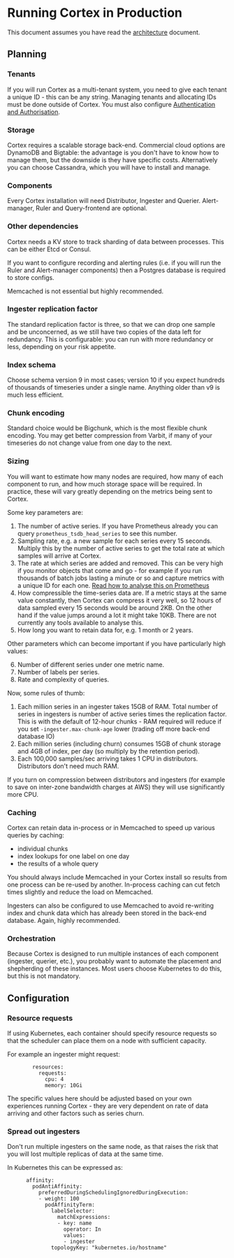 # Running Cortex in Production

This document assumes you have read the
[architecture](architecture.md) document.

## Planning

### Tenants

If you will run Cortex as a multi-tenant system, you need to give each
tenant a unique ID - this can be any string. Managing tenants and
allocating IDs must be done outside of Cortex. You must also configure
[Authentication and Authorisation](auth.md).

### Storage

Cortex requires a scalable storage back-end.  Commercial cloud options
are DynamoDB and Bigtable: the advantage is you don't have to know how
to manage them, but the downside is they have specific costs.
Alternatively you can choose Cassandra, which you will have to install
and manage.

### Components

Every Cortex installation will need Distributor, Ingester and Querier.
Alert-manager, Ruler and Query-frontend are optional.

### Other dependencies

Cortex needs a KV store to track sharding of data between
processes. This can be either Etcd or Consul.

If you want to configure recording and alerting rules (i.e. if you
will run the Ruler and Alert-manager components) then a Postgres
database is required to store configs.

Memcached is not essential but highly recommended.

### Ingester replication factor

The standard replication factor is three, so that we can drop one
sample and be unconcerned, as we still have two copies of the data
left for redundancy. This is configurable: you can run with more
redundancy or less, depending on your risk appetite.

### Index schema

Choose schema version 9 in most cases; version 10 if you expect
hundreds of thousands of timeseries under a single name.  Anything
older than v9 is much less efficient.

### Chunk encoding

Standard choice would be Bigchunk, which is the most flexible chunk
encoding. You may get better compression from Varbit, if many of your
timeseries do not change value from one day to the next.

### Sizing

You will want to estimate how many nodes are required, how many of
each component to run, and how much storage space will be required.
In practice, these will vary greatly depending on the metrics being
sent to Cortex.

Some key parameters are:

 1. The number of active series. If you have Prometheus already you
 can query `prometheus_tsdb_head_series` to see this number.
 2. Sampling rate, e.g. a new sample for each series every 15
 seconds. Multiply this by the number of active series to get the
 total rate at which samples will arrive at Cortex.
 3. The rate at which series are added and removed. This can be very
 high if you monitor objects that come and go - for example if you run
 thousands of batch jobs lasting a minute or so and capture metrics
 with a unique ID for each one. [Read how to analyse this on
 Prometheus](https://www.robustperception.io/using-tsdb-analyze-to-investigate-churn-and-cardinality)
 4. How compressible the time-series data are. If a metric stays at
 the same value constantly, then Cortex can compress it very well, so
 12 hours of data sampled every 15 seconds would be around 2KB.  On
 the other hand if the value jumps around a lot it might take 10KB.
 There are not currently any tools available to analyse this.
 5. How long you want to retain data for, e.g. 1 month or 2 years.

Other parameters which can become important if you have particularly
high values:

 6. Number of different series under one metric name.
 7. Number of labels per series.
 8. Rate and complexity of queries.

Now, some rules of thumb:

 1. Each million series in an ingester takes 15GB of RAM. Total number
 of series in ingesters is number of active series times the
 replication factor. This is with the default of 12-hour chunks - RAM
 required will reduce if you set `-ingester.max-chunk-age` lower
 (trading off more back-end database IO)
 2. Each million series (including churn) consumes 15GB of chunk
 storage and 4GB of index, per day (so multiply by the retention
 period).
 3. Each 100,000 samples/sec arriving takes 1 CPU in distributors.
 Distributors don't need much RAM.

If you turn on compression between distributors and ingesters (for
example to save on inter-zone bandwidth charges at AWS) they will use
significantly more CPU.

### Caching

Cortex can retain data in-process or in Memcached to speed up various
queries by caching:

 * individual chunks
 * index lookups for one label on one day
 * the results of a whole query

You should always include Memcached in your Cortex install so results
from one process can be re-used by another. In-process caching can cut
fetch times slightly and reduce the load on Memcached.

Ingesters can also be configured to use Memcached to avoid re-writing
index and chunk data which has already been stored in the back-end
database. Again, highly recommended.

### Orchestration

Because Cortex is designed to run multiple instances of each component
(ingester, querier, etc.), you probably want to automate the placement
and shepherding of these instances. Most users choose Kubernetes to do
this, but this is not mandatory.

## Configuration

### Resource requests

If using Kubernetes, each container should specify resource requests
so that the scheduler can place them on a node with sufficient capacity.

For example an ingester might request:

```
        resources:
          requests:
            cpu: 4
            memory: 10Gi
```

The specific values here should be adjusted based on your own
experiences running Cortex - they are very dependent on rate of data
arriving and other factors such as series churn.

### Spread out ingesters

Don't run multiple ingesters on the same node, as that raises the risk
that you will lost multiple replicas of data at the same time.

In Kubernetes this can be expressed as:

```
      affinity:
        podAntiAffinity:
          preferredDuringSchedulingIgnoredDuringExecution:
          - weight: 100
            podAffinityTerm:
              labelSelector:
                matchExpressions:
                - key: name
                  operator: In
                  values:
                  - ingester
              topologyKey: "kubernetes.io/hostname"
```
